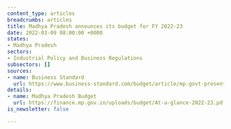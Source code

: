 ```yaml
---
content_type: articles
breadcrumbs: articles
title: Madhya Pradesh announces its budget for FY 2022-23
date: 2022-03-09 08:00:00 +0000
states:
- Madhya Pradesh
sectors:
- Industrial Policy and Business Regulations
subsectors: []
sources:
- name: Business Standard
  url: https://www.business-standard.com/budget/article/mp-govt-presents-rs-2-79-trn-tax-free-budget-focus-on-infra-child-welfare-122030901008_1.html
details:
- name: Madhya Pradesh Budget
  url: https://finance.mp.gov.in/uploads/budget/At-a-glance-2022-23.pdf
is_newsletter: false

---
```

